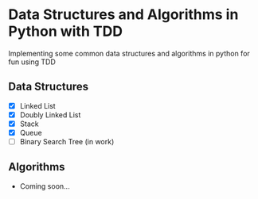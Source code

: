 # Data Structures and Algorithms in Python with TDD

Implementing some common data structures and algorithms in python for fun using TDD

## Data Structures
- [x] Linked List
- [x] Doubly Linked List
- [x] Stack
- [x] Queue
- [ ] Binary Search Tree (in work)

## Algorithms
- Coming soon...
